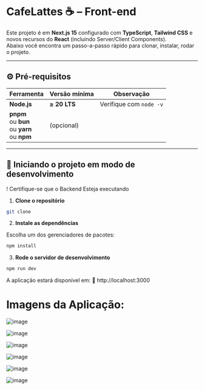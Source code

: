 # CafeLattes ☕ – Front-end

Este projeto é em **Next.js 15** configurado com **TypeScript**, **Tailwind CSS** e novos recursos do **React** (incluindo Server/Client Components).  
Abaixo você encontra um passo-a-passo rápido para clonar, instalar, rodar o projeto.

---

## ⚙️ Pré-requisitos

| Ferramenta | Versão mínima | Observação |
|------------|---------------|------------|
| **Node.js** | **≥ 20 LTS** | Verifique com `node -v` |
| **pnpm** <br>ou **bun** <br>ou **yarn** <br>ou **npm** | (opcional) |  |

---

## 🚀 Iniciando o projeto em modo de desenvolvimento

! Certifique-se que o Backend Esteja executando

1. **Clone o repositório**

 ```bash
 git clone
 ```
2. **Instale as dependências**

Escolha um dos gerenciadores de pacotes:
   ```bash
npm install
   ```

3. **Rode o servidor de desenvolvimento**

 ```bash
 npm run dev
 ```

A aplicação estará disponível em:
🔗 http://localhost:3000

# Imagens da Aplicação:

![image](https://github.com/user-attachments/assets/bb62f659-08b7-4b7b-b052-59bbcfb6dde3)

![image](https://github.com/user-attachments/assets/01ec0ad7-b1cd-49f0-a1b9-700acfa8023b)


![image](https://github.com/user-attachments/assets/d921654b-5131-43a8-9951-9a2bc8b75f36)


![image](https://github.com/user-attachments/assets/24397d12-b427-4314-8215-b3b5d33186ae)


![image](https://github.com/user-attachments/assets/32567aef-e919-4fd3-a85f-ab755af710d9)

![image](https://github.com/user-attachments/assets/530ec0f0-5276-4f30-a856-424cc658b71d)

